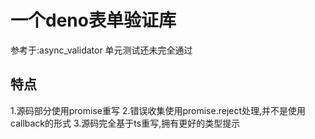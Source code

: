 # 一个deno表单验证库
参考于:async_validator
单元测试还未完全通过

## 特点
 1.源码部分使用promise重写
 2.错误收集使用promise.reject处理,并不是使用callback的形式
 3.源码完全基于ts重写,拥有更好的类型提示